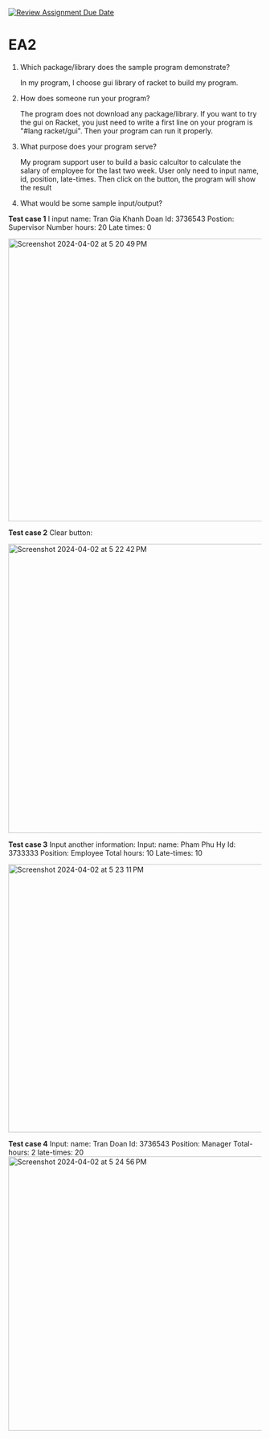 [![Review Assignment Due Date](https://classroom.github.com/assets/deadline-readme-button-24ddc0f5d75046c5622901739e7c5dd533143b0c8e959d652212380cedb1ea36.svg)](https://classroom.github.com/a/RPDAFNpj)
# EA2
1. Which package/library does the sample program demonstrate?

   In my program, I choose gui library of racket to build my program.
2. How does someone run your program?


   The program does not download any package/library. If you want to try the gui on Racket, you just need to write a first line on your program is "#lang racket/gui". Then your program can run it properly.
3. What purpose does your program serve?


   My program support user to build a basic calcultor to calculate the salary of employee for the last two week. User only need to input name, id, position, late-times. Then click on the button, the program will show the result
4. What would be some sample input/output?

**Test case 1**
  I input name: Tran Gia Khanh Doan
             Id: 3736543
             Postion: Supervisor
             Number hours: 20
             Late times: 0



<img width="563" alt="Screenshot 2024-04-02 at 5 20 49 PM" src="https://github.com/CS2613-WI24-FR01B/exploration-activity-2-AndrewDoanTran/assets/155690892/dd2f8724-ac05-46ac-af45-d8f3340a7764">



**Test case 2**
    Clear button:
    

<img width="576" alt="Screenshot 2024-04-02 at 5 22 42 PM" src="https://github.com/CS2613-WI24-FR01B/exploration-activity-2-AndrewDoanTran/assets/155690892/2b73a5de-6e66-4e44-ad57-2a74d9af0d55">


**Test case 3**
  Input another information:
  Input: name: Pham Phu Hy
         Id: 3733333
         Position: Employee
         Total hours: 10
         Late-times: 10

<img width="534" alt="Screenshot 2024-04-02 at 5 23 11 PM" src="https://github.com/CS2613-WI24-FR01B/exploration-activity-2-AndrewDoanTran/assets/155690892/41592dad-f48a-4b8d-9639-7268bebb43e4">


**Test case 4**
Input: name: Tran Doan
       Id: 3736543
       Position: Manager
       Total-hours: 2
       late-times: 20
<img width="546" alt="Screenshot 2024-04-02 at 5 24 56 PM" src="https://github.com/CS2613-WI24-FR01B/exploration-activity-2-AndrewDoanTran/assets/155690892/2b82dcc0-c4ad-4494-8beb-5e54ecec6fc1">
